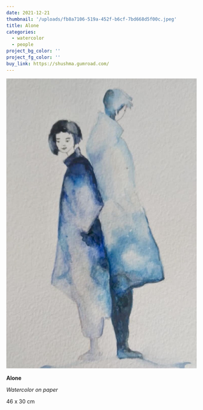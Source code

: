 ```yaml
---
date: 2021-12-21
thumbnail: '/uploads/fb8a7106-519a-452f-b6cf-7bd668d5f00c.jpeg'
title: Alone
categories:
  - watercolor
  - people
project_bg_color: ''
project_fg_color: ''
buy_link: https://shushma.gumroad.com/
---
```


![](/uploads/fb8a7106-519a-452f-b6cf-7bd668d5f00c.jpeg)

**Alone**

_Watercolor on paper_

46 x 30 cm
